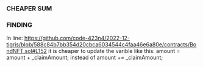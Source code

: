 ### CHEAPER SUM

### FINDING
In line: https://github.com/code-423n4/2022-12-tigris/blob/588c84b7bb354d20cbca6034544c4faa46e6a80e/contracts/BondNFT.sol#L152
it is cheaper to update the varible like this:
amount = amount + _claimAmount;   instead of    amount += _claimAmount;
